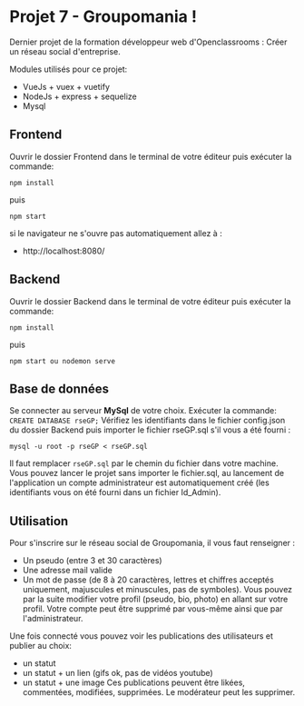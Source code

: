 # Projet 7 - Groupomania !

Dernier projet de la formation développeur web d'Openclassrooms : Créer un réseau social d'entreprise.

Modules utilisés pour ce projet:

- VueJs + vuex + vuetify
- NodeJs + express + sequelize
- Mysql

## Frontend

Ouvrir le dossier Frontend dans le terminal de votre éditeur puis exécuter la commande:

    npm install

puis

    npm start

si le navigateur ne s'ouvre pas automatiquement allez à :

- http://localhost:8080/

## Backend

Ouvrir le dossier Backend dans le terminal de votre éditeur puis exécuter la commande:

    npm install

puis

    npm start ou nodemon serve

## Base de données

Se connecter au serveur **MySql** de votre choix.
Exécuter la commande: `CREATE DATABASE rseGP;`
Vérifiez les identifiants dans le fichier config.json du dossier Backend puis importer le fichier rseGP.sql s'il vous a été fourni :

    mysql -u root -p rseGP < rseGP.sql

Il faut remplacer `rseGP.sql` par le chemin du fichier dans votre machine.
Vous pouvez lancer le projet sans importer le fichier.sql, au lancement de l'application un compte administrateur est automatiquement créé (les identifiants vous on été fourni dans un fichier Id_Admin).

## Utilisation

Pour s'inscrire sur le réseau social de Groupomania, il vous faut renseigner :

- Un pseudo (entre 3 et 30 caractères)
- Une adresse mail valide
- Un mot de passe (de 8 à 20 caractères, lettres et chiffres acceptés uniquement, majuscules et minuscules, pas de symboles).
  Vous pouvez par la suite modifier votre profil (pseudo, bio, photo) en allant sur votre profil. Votre compte peut être supprimé par vous-même ainsi que par l'administrateur.

Une fois connecté vous pouvez voir les publications des utilisateurs et publier au choix:

- un statut
- un statut + un lien (gifs ok, pas de vidéos youtube)
- un statut + une image
  Ces publications peuvent être likées, commentées, modifiées, supprimées. Le modérateur peut les supprimer.

